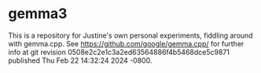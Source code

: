 # gemma3

This is a repository for Justine's own personal experiments, fiddling
around with gemma.cpp. See <https://github.com/google/gemma.cpp/> for
further info at git revision 0508e2c2e1c3a2ed63564886f4b5468dce5c9871
published Thu Feb 22 14:32:24 2024 -0800.
